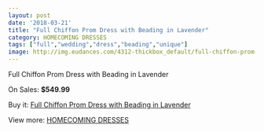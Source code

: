 ```yaml
---
layout: post
date: '2018-03-21'
title: "Full Chiffon Prom Dress with Beading in Lavender"
category: HOMECOMING DRESSES
tags: ["full","wedding","dress","beading","unique"]
image: http://img.eudances.com/4312-thickbox_default/full-chiffon-prom-dress-with-beading-in-lavender.jpg
---
```

Full Chiffon Prom Dress with Beading in Lavender

On Sales: **$549.99**
<a href="https://www.eudances.com/en/homecoming-dresses/1432-full-chiffon-prom-dress-with-beading-in-lavender.html"><amp-img layout="responsive" width="600" height="600" src="//img.eudances.com/4312-thickbox_default/full-chiffon-prom-dress-with-beading-in-lavender.jpg" alt="Full Chiffon Prom Dress with Beading in Lavender 0" /></a>
<a href="https://www.eudances.com/en/homecoming-dresses/1432-full-chiffon-prom-dress-with-beading-in-lavender.html"><amp-img layout="responsive" width="600" height="600" src="//img.eudances.com/4313-thickbox_default/full-chiffon-prom-dress-with-beading-in-lavender.jpg" alt="Full Chiffon Prom Dress with Beading in Lavender 1" /></a>

Buy it: [Full Chiffon Prom Dress with Beading in Lavender](https://www.eudances.com/en/homecoming-dresses/1432-full-chiffon-prom-dress-with-beading-in-lavender.html "Full Chiffon Prom Dress with Beading in Lavender")

View more: [HOMECOMING DRESSES](https://www.eudances.com/en/15-homecoming-dresses "HOMECOMING DRESSES")
